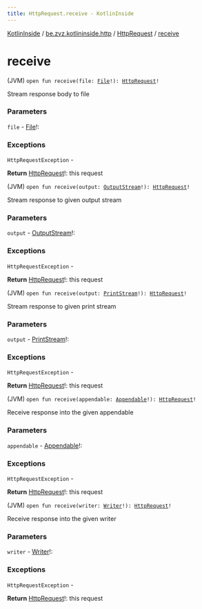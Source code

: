 ```yaml
---
title: HttpRequest.receive - KotlinInside
---
```


[KotlinInside](../../index.html) / [be.zvz.kotlininside.http](../index.html) / [HttpRequest](index.html) / [receive](./receive.html)

# receive

(JVM) `open fun receive(file: `[`File`](https://docs.oracle.com/javase/7/docs/api/java/io/File.html)`!): `[`HttpRequest`](index.html)`!`

Stream response body to file

### Parameters

`file` - [File](https://docs.oracle.com/javase/7/docs/api/java/io/File.html)!:

### Exceptions

`HttpRequestException` -

**Return**
[HttpRequest](index.html)!: this request

(JVM) `open fun receive(output: `[`OutputStream`](https://docs.oracle.com/javase/7/docs/api/java/io/OutputStream.html)`!): `[`HttpRequest`](index.html)`!`

Stream response to given output stream

### Parameters

`output` - [OutputStream](https://docs.oracle.com/javase/7/docs/api/java/io/OutputStream.html)!:

### Exceptions

`HttpRequestException` -

**Return**
[HttpRequest](index.html)!: this request

(JVM) `open fun receive(output: `[`PrintStream`](https://docs.oracle.com/javase/7/docs/api/java/io/PrintStream.html)`!): `[`HttpRequest`](index.html)`!`

Stream response to given print stream

### Parameters

`output` - [PrintStream](https://docs.oracle.com/javase/7/docs/api/java/io/PrintStream.html)!:

### Exceptions

`HttpRequestException` -

**Return**
[HttpRequest](index.html)!: this request

(JVM) `open fun receive(appendable: `[`Appendable`](https://docs.oracle.com/javase/7/docs/api/java/lang/Appendable.html)`!): `[`HttpRequest`](index.html)`!`

Receive response into the given appendable

### Parameters

`appendable` - [Appendable](https://docs.oracle.com/javase/7/docs/api/java/lang/Appendable.html)!:

### Exceptions

`HttpRequestException` -

**Return**
[HttpRequest](index.html)!: this request

(JVM) `open fun receive(writer: `[`Writer`](https://docs.oracle.com/javase/7/docs/api/java/io/Writer.html)`!): `[`HttpRequest`](index.html)`!`

Receive response into the given writer

### Parameters

`writer` - [Writer](https://docs.oracle.com/javase/7/docs/api/java/io/Writer.html)!:

### Exceptions

`HttpRequestException` -

**Return**
[HttpRequest](index.html)!: this request

